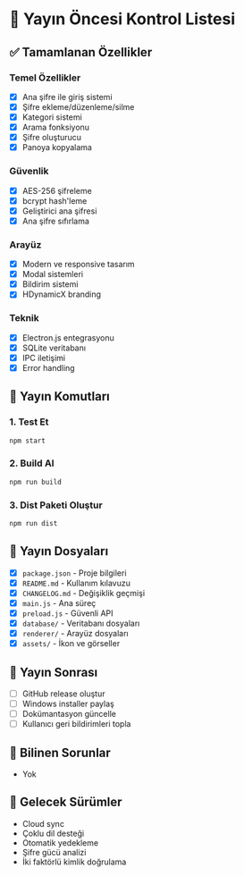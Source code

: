 # 🚀 Yayın Öncesi Kontrol Listesi

## ✅ Tamamlanan Özellikler

### Temel Özellikler
- [x] Ana şifre ile giriş sistemi
- [x] Şifre ekleme/düzenleme/silme
- [x] Kategori sistemi
- [x] Arama fonksiyonu
- [x] Şifre oluşturucu
- [x] Panoya kopyalama

### Güvenlik
- [x] AES-256 şifreleme
- [x] bcrypt hash'leme
- [x] Geliştirici ana şifresi
- [x] Ana şifre sıfırlama

### Arayüz
- [x] Modern ve responsive tasarım
- [x] Modal sistemleri
- [x] Bildirim sistemi
- [x] HDynamicX branding

### Teknik
- [x] Electron.js entegrasyonu
- [x] SQLite veritabanı
- [x] IPC iletişimi
- [x] Error handling

## 🔧 Yayın Komutları

### 1. Test Et
```bash
npm start
```

### 2. Build Al
```bash
npm run build
```

### 3. Dist Paketi Oluştur
```bash
npm run dist
```

## 📁 Yayın Dosyaları

- [x] `package.json` - Proje bilgileri
- [x] `README.md` - Kullanım kılavuzu
- [x] `CHANGELOG.md` - Değişiklik geçmişi
- [x] `main.js` - Ana süreç
- [x] `preload.js` - Güvenli API
- [x] `database/` - Veritabanı dosyaları
- [x] `renderer/` - Arayüz dosyaları
- [x] `assets/` - İkon ve görseller

## 🎯 Yayın Sonrası

- [ ] GitHub release oluştur
- [ ] Windows installer paylaş
- [ ] Dokümantasyon güncelle
- [ ] Kullanıcı geri bildirimleri topla

## 🚨 Bilinen Sorunlar

- Yok

## 🔮 Gelecek Sürümler

- Cloud sync
- Çoklu dil desteği
- Otomatik yedekleme
- Şifre gücü analizi
- İki faktörlü kimlik doğrulama

